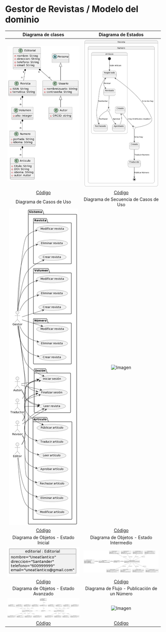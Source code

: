 # Gestor de Revistas / Modelo del dominio

|Diagrama de clases|Diagrama de Estados|
|:-:|:-:|
|![Imagen](modeloDelDominio/modeloDelDominio.png)|![Imagen](diagramaDeEstados/diagramaDeEstados.png)
|[Código](modeloDelDominio/modeloDelDominio.puml)|[Código](diagramaDeEstados/diagramaDeEstados.puml)
|Diagrama de Casos de Uso|Diagrama de Secuencia de Casos de Uso|
|![Imagen](casosDeUso/casosDeUso.png)|![Imagen](secuenciaCasosDeUso/secuenciaCasosDeUso.png)
|[Código](casosDeUso/casosDeUso.puml)|[Código](secuenciaCasosDeUso/secuenciaCasosDeUso.puml)
|Diagrama de Objetos - Estado Inicial|Diagrama de Objetos - Estado Intermedio|
|![Imagen](objetosDelDominio/objetosDelDominio_EstadoInicial.png)|![Imagen](objetosDelDominio/objetosDelDominio_EstadoIntermedio.png)
|[Código](objetosDelDominio/objetosDelDominio_EstadoInicial.puml)|[Código](objetosDelDominio/objetosDelDominio_EstadoIntermedio.puml)
|Diagrama de Objetos - Estado Avanzado|Diagrama de Flujo - Publicación de un Número|
|![Imagen](objetosDelDominio/objetosDelDominio_EstadoAvanzado.png)|![Imagen](diagramaDeFlujo/diagramaDeFlujo.png)
|[Código](objetosDelDominio/objetosDelDominio_EstadoAvanzado.puml)|[Código](diagramaDeFlujo/diagramaDeFlujo.puml)
